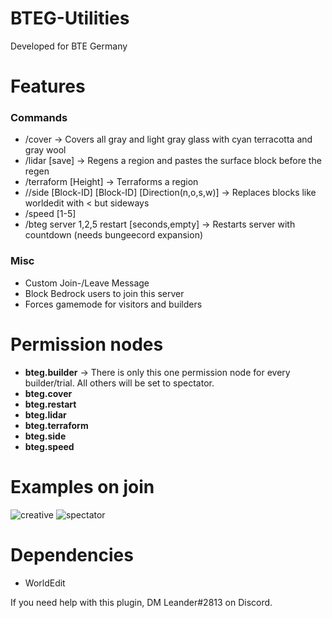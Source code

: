 # BTEG-Utilities
Developed for BTE Germany

#  Features

### Commands 
- /cover -> Covers all gray and light gray glass with cyan terracotta and gray wool
- /lidar [save] -> Regens a region and pastes the surface block before the regen
- /terraform [Height] -> Terraforms a region
- //side [Block-ID] [Block-ID] [Direction(n,o,s,w)] -> Replaces blocks like worldedit with < but sideways
- /speed [1-5]
- /bteg server 1,2,5 restart [seconds,empty] -> Restarts server with countdown (needs bungeecord expansion)

### Misc

- Custom Join-/Leave Message
- Block Bedrock users to join this server
- Forces gamemode for visitors and builders

# Permission nodes

- **bteg.builder** -> There is only this one permission node for every builder/trial. All others will be set to spectator.
- **bteg.cover**
- **bteg.restart**
- **bteg.lidar**
- **bteg.terraform**
- **bteg.side**
- **bteg.speed**

# Examples on join

![creative](https://imgur.com/mhPUymF.png)
![spectator](https://i.imgur.com/zQl8nn7.png)

# Dependencies

- WorldEdit

If you need help with this plugin, DM Leander#2813 on Discord.
